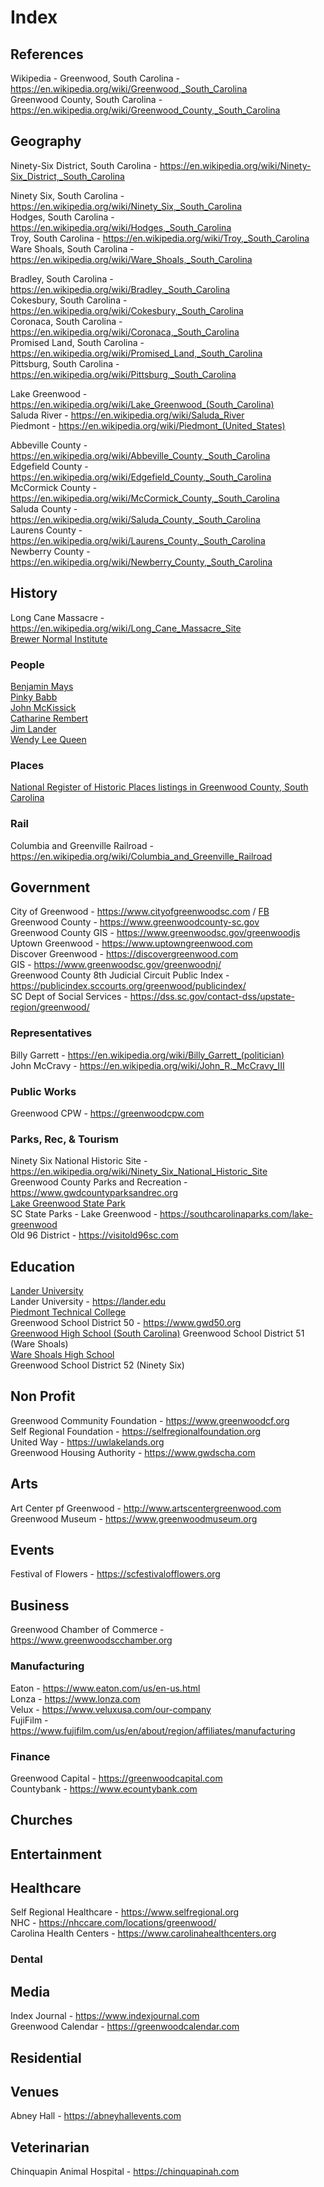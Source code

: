 # Index

## References

Wikipedia - Greenwood, South Carolina - https://en.wikipedia.org/wiki/Greenwood,_South_Carolina  
Greenwood County, South Carolina - https://en.wikipedia.org/wiki/Greenwood_County,_South_Carolina  

## Geography

Ninety-Six District, South Carolina - https://en.wikipedia.org/wiki/Ninety-Six_District,_South_Carolina  

Ninety Six, South Carolina - https://en.wikipedia.org/wiki/Ninety_Six,_South_Carolina  
Hodges, South Carolina - https://en.wikipedia.org/wiki/Hodges,_South_Carolina  
Troy, South Carolina - https://en.wikipedia.org/wiki/Troy,_South_Carolina  
Ware Shoals, South Carolina - https://en.wikipedia.org/wiki/Ware_Shoals,_South_Carolina  

Bradley, South Carolina - https://en.wikipedia.org/wiki/Bradley,_South_Carolina  
Cokesbury, South Carolina - https://en.wikipedia.org/wiki/Cokesbury,_South_Carolina  
Coronaca, South Carolina - https://en.wikipedia.org/wiki/Coronaca,_South_Carolina  
Promised Land, South Carolina - https://en.wikipedia.org/wiki/Promised_Land,_South_Carolina  
Pittsburg, South Carolina - https://en.wikipedia.org/wiki/Pittsburg,_South_Carolina 

Lake Greenwood - https://en.wikipedia.org/wiki/Lake_Greenwood_(South_Carolina)  
Saluda River - https://en.wikipedia.org/wiki/Saluda_River  
Piedmont - https://en.wikipedia.org/wiki/Piedmont_(United_States)  

Abbeville County - https://en.wikipedia.org/wiki/Abbeville_County,_South_Carolina  
Edgefield County - https://en.wikipedia.org/wiki/Edgefield_County,_South_Carolina  
McCormick County - https://en.wikipedia.org/wiki/McCormick_County,_South_Carolina  
Saluda County - https://en.wikipedia.org/wiki/Saluda_County,_South_Carolina  
Laurens County - https://en.wikipedia.org/wiki/Laurens_County,_South_Carolina  
Newberry County - https://en.wikipedia.org/wiki/Newberry_County,_South_Carolina  

## History

Long Cane Massacre - https://en.wikipedia.org/wiki/Long_Cane_Massacre_Site  
[Brewer Normal Institute](https://en.wikipedia.org/wiki/Brewer_Normal_Institute)

### People

[Benjamin Mays](https://en.wikipedia.org/wiki/Benjamin_Mays)  
[Pinky Babb](https://en.wikipedia.org/wiki/Pinky_Babb)  
[John McKissick](https://en.wikipedia.org/wiki/John_McKissick)  
[Catharine Rembert](https://en.wikipedia.org/wiki/Catharine_Rembert)  
[Jim Lander](https://en.wikipedia.org/wiki/Jim_Lander)  
[Wendy Lee Queen](https://en.wikipedia.org/wiki/Wendy_Lee_Queen)  

### Places

[National Register of Historic Places listings in Greenwood County, South Carolina](https://en.wikipedia.org/wiki/National_Register_of_Historic_Places_listings_in_Greenwood_County,_South_Carolina)

### Rail

Columbia and Greenville Railroad - https://en.wikipedia.org/wiki/Columbia_and_Greenville_Railroad  

## Government

City of Greenwood - https://www.cityofgreenwoodsc.com  / [FB](https://www.facebook.com/cityofgreenwoodsc/)  
Greenwood County - https://www.greenwoodcounty-sc.gov  
Greenwood County GIS - https://www.greenwoodsc.gov/greenwoodjs  
Uptown Greenwood - https://www.uptowngreenwood.com  
Discover Greenwood - https://discovergreenwood.com  
GIS - https://www.greenwoodsc.gov/greenwoodnj/  
Greenwood County 8th Judicial Circuit Public Index - https://publicindex.sccourts.org/greenwood/publicindex/  
SC Dept of Social Services - https://dss.sc.gov/contact-dss/upstate-region/greenwood/  

### Representatives

Billy Garrett - https://en.wikipedia.org/wiki/Billy_Garrett_(politician)  
John McCravy - https://en.wikipedia.org/wiki/John_R._McCravy_III    

### Public Works

Greenwood CPW - https://greenwoodcpw.com  

### Parks, Rec, & Tourism

Ninety Six National Historic Site - https://en.wikipedia.org/wiki/Ninety_Six_National_Historic_Site  
Greenwood County Parks and Recreation - https://www.gwdcountyparksandrec.org  
[Lake Greenwood State Park](https://en.wikipedia.org/wiki/Lake_Greenwood_State_Park)  
SC State Parks - Lake Greenwood - https://southcarolinaparks.com/lake-greenwood  
Old 96 District - https://visitold96sc.com  

## Education

[Lander University](https://en.wikipedia.org/wiki/Lander_University)  
Lander University - https://lander.edu  
[Piedmont Technical College](https://en.wikipedia.org/wiki/Piedmont_Technical_College)  
Greenwood School District 50 - https://www.gwd50.org  
[Greenwood High School \(South Carolina\)](https://en.wikipedia.org/wiki/Greenwood_High_School_(South_Carolina))  
Greenwood School District 51 (Ware Shoals)  
[Ware Shoals High School](https://en.wikipedia.org/wiki/Ware_Shoals_High_School)  
Greenwood School District 52 (Ninety Six)  


## Non Profit

Greenwood Community Foundation - https://www.greenwoodcf.org  
Self Regional Foundation - https://selfregionalfoundation.org  
United Way - https://uwlakelands.org  
Greenwood Housing Authority - https://www.gwdscha.com  

## Arts

Art Center pf Greenwood - http://www.artscentergreenwood.com  
Greenwood Museum - https://www.greenwoodmuseum.org

## Events

Festival of Flowers - https://scfestivalofflowers.org  


## Business

Greenwood Chamber of Commerce - https://www.greenwoodscchamber.org  

### Manufacturing

Eaton - https://www.eaton.com/us/en-us.html  
Lonza - https://www.lonza.com  
Velux - https://www.veluxusa.com/our-company  
FujiFilm - https://www.fujifilm.com/us/en/about/region/affiliates/manufacturing  

### Finance

Greenwood Capital - https://greenwoodcapital.com  
Countybank - https://www.ecountybank.com  

## Churches


## Entertainment

## Healthcare  

Self Regional Healthcare - https://www.selfregional.org  
NHC - https://nhccare.com/locations/greenwood/  
Carolina Health Centers - https://www.carolinahealthcenters.org  

### Dental

## Media

Index Journal - https://www.indexjournal.com  
Greenwood Calendar - https://greenwoodcalendar.com

## Residential

## Venues

Abney Hall - https://abneyhallevents.com

## Veterinarian

Chinquapin Animal Hospital - https://chinquapinah.com
